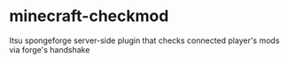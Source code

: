 # minecraft-checkmod
Itsu spongeforge server-side plugin that checks connected player's mods via forge's handshake
